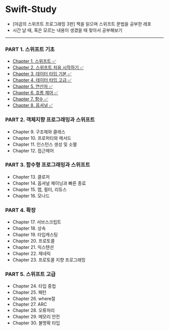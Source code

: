 # **Swift-Study**
- [야곰의 스위프트 프로그래밍 3판] 책을 읽으며 스위프트 문법을 공부한 레포
- 시간 날 때, 혹은 모르는 내용이 생겼을 때 찾아서 공부해보기
----

### **PART 1. 스위프트 기초**
- [Chapter 1. 스위프트 ✅](https://github.com/kybeen/Swift-Study/blob/main/Chapter1/Chapter1.md)
- [Chapter 2. 스위프트 처음 시작하기 ✅](https://github.com/kybeen/Swift-Study/blob/main/Chapter2/Chapter2.md)
- [Chapter 3. 데이터 타입 기본 ✅](https://github.com/kybeen/Swift-Study/blob/main/Chapter3/Chapter3.md)
- [Chapter 4. 데이터 타입 고급 ✅](https://github.com/kybeen/Swift-Study/blob/main/Chapter4/Chapter4.md)
- [Chapter 5. 연산자 ✅](https://github.com/kybeen/Swift-Study/blob/main/Chapter5/Chapter5.md)
- [Chapter 6. 흐름 제어 ✅](https://github.com/kybeen/Swift-Study/blob/main/Chapter6/Chapter6.md)
- [Chapter 7. 함수 ✅](https://github.com/kybeen/Swift-Study/blob/main/Chapter7/Chapter7.md)
- [Chapter 8. 옵셔널 ✅](https://github.com/kybeen/Swift-Study/blob/main/Chapter8/Chapter8.md)

### **PART 2. 객체지향 프로그래밍과 스위프트**
- Chapter 9. 구조체와 클래스
- Chapter 10. 프로퍼티와 메서드
- Chapter 11. 인스턴스 생성 및 소멸
- Chapter 12. 접근제어

### **PART 3. 함수형 프로그래밍과 스위프트**
- Chapter 13. 클로저
- Chapter 14. 옵셔널 체이닝과 빠른 종료
- Chapter 15. 맵, 필터, 리듀스
- Chapter 16. 모나드

### **PART 4. 확장**
- Chapter 17. 서브스크립트
- Chapter 18. 상속
- Chapter 19. 타입캐스팅
- Chapter 20. 프로토콜
- Chapter 21. 익스텐션
- Chapter 22. 제네릭
- Chapter 23. 프로토콜 지향 프로그래밍

### **PART 5. 스위프트 고급**
- Chapter 24. 타입 중첩
- Chapter 25. 패턴
- Chapter 26. where절
- Chapter 27. ARC
- Chapter 28. 오류처리
- Chapter 29. 메모리 안전
- Chapter 30. 불명확 타입